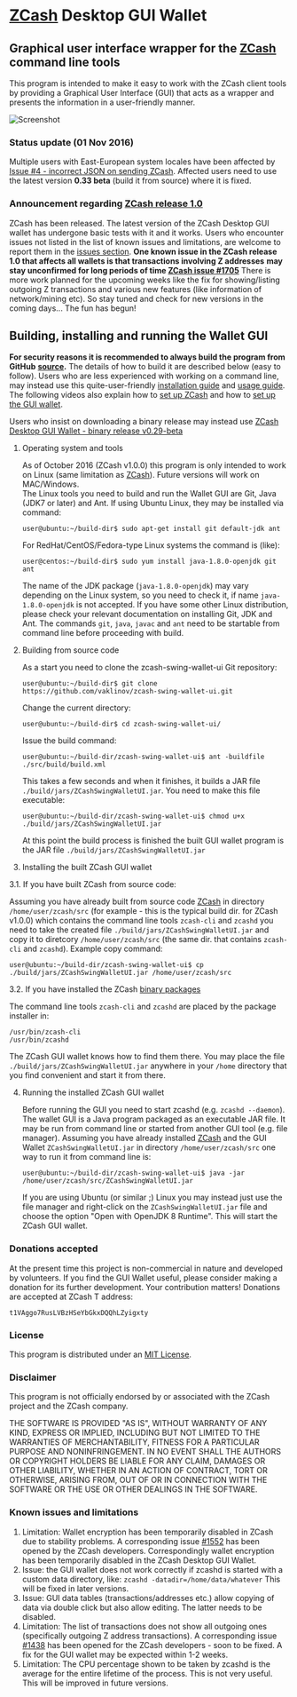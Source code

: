 # [ZCash](https://z.cash/) Desktop GUI Wallet

## Graphical user interface wrapper for the [ZCash](https://z.cash/) command line tools

This program is intended to make it easy to work with the ZCash client tools
by providing a Graphical User Interface (GUI) that acts as a wrapper and 
presents the information in a user-friendly manner.

![Screenshot](https://github.com/vaklinov/zcash-swing-wallet-ui/raw/master/docs/ZCashWallet.png "Main Window")

### Status update (01 Nov 2016)
Multiple users with East-European system locales have been affected
by [Issue #4 - incorrect JSON on sending ZCash](https://github.com/vaklinov/zcash-swing-wallet-ui/issues/4). Affected
users need to use the latest version **0.33 beta** (build it from source) where it is fixed.

### Announcement regarding [ZCash release 1.0](https://github.com/zcash/zcash/releases/tag/v1.0.0)
ZCash has been released. The latest version of the ZCash Desktop GUI wallet has undergone basic tests with it
and it works. Users who encounter issues not listed in the list of known issues and limitations, are welcome to
report them in the [issues section](https://github.com/vaklinov/zcash-swing-wallet-ui/issues).
**One known issue in the ZCash release 1.0 that affects all wallets is that transactions involving Z addresses**
**may stay unconfirmed for long periods of time [ZCash issue #1705](https://github.com/zcash/zcash/issues/1705)**
There is more work planned for the upcoming weeks like the fix for showing/listing outgoing Z transactions and 
various new features (like information of network/mining etc). So stay tuned and check for new versions 
in the coming days... The fun has begun!

## Building, installing and running the Wallet GUI

**For security reasons it is recommended to always build the program from GitHub**
**[source](https://github.com/vaklinov/zcash-swing-wallet-ui/archive/master.zip).**
The details of how to build it are described below (easy to follow).
Users who are less experienced with working on a command line, may instead use this 
quite-user-friendly [installation guide](https://www.cryptocompare.com/wallets/guides/how-to-install-the-zcash-gui-wallet) 
and [usage guide](https://www.cryptocompare.com/wallets/guides/how-to-use-the-zcash-gui-wallet).
The following videos also explain how to [set up ZCash](https://www.youtube.com/watch?v=9-P7IHC7d-o) and 
how to [set up the GUI wallet](https://www.youtube.com/watch?v=IDifG4h1bgE).

Users who insist on downloading a binary release may instead use 
[ZCash Desktop GUI Wallet - binary release v0.29-beta](https://github.com/vaklinov/zcash-swing-wallet-ui/blob/master/docs/Release_0.29-beta.md)


1. Operating system and tools

   As of October 2016 (ZCash v1.0.0) this program is only intended to work on Linux 
   (same limitation as [ZCash](https://z.cash/)). Future versions will work on MAC/Windows.  
   The Linux tools you need to build and run 
   the Wallet GUI are Git, Java (JDK7 or later) and Ant. If using Ubuntu Linux, they may be 
   installed via command: 
   ```
   user@ubuntu:~/build-dir$ sudo apt-get install git default-jdk ant
   ``` 
   For RedHat/CentOS/Fedora-type Linux systems the command is (like):
   ```
   user@centos:~/build-dir$ sudo yum install java-1.8.0-openjdk git ant 
   ```
   The name of the JDK package (`java-1.8.0-openjdk`) may vary depending on the Linux system, so you need to
   check it, if name `java-1.8.0-openjdk` is not accepted.
   If you have some other Linux distribution, please check your relevant documentation on installing Git, 
   JDK and Ant. The commands `git`, `java`, `javac` and `ant` need to be startable from command line 
   before proceeding with build.

2. Building from source code

   As a start you need to clone the zcash-swing-wallet-ui Git repository:
   ```
   user@ubuntu:~/build-dir$ git clone https://github.com/vaklinov/zcash-swing-wallet-ui.git
   ```
   Change the current directory:
   ```
   user@ubuntu:~/build-dir$ cd zcash-swing-wallet-ui/
   ```
   Issue the build command:
   ```
   user@ubuntu:~/build-dir/zcash-swing-wallet-ui$ ant -buildfile ./src/build/build.xml
   ```
   This takes a few seconds and when it finishes, it builds a JAR file `./build/jars/ZCashSwingWalletUI.jar`. 
   You need to make this file executable:
   ```
   user@ubuntu:~/build-dir/zcash-swing-wallet-ui$ chmod u+x ./build/jars/ZCashSwingWalletUI.jar
   ```
   At this point the build process is finished the built GUI wallet program is the JAR 
   file `./build/jars/ZCashSwingWalletUI.jar`

3. Installing the built ZCash GUI wallet

  3.1. If you have built ZCash from source code:

   Assuming you have already built from source code [ZCash](https://z.cash/) in directory `/home/user/zcash/src` (for 
   example - this is the typical build dir. for ZCash v1.0.0) which contains the command line tools `zcash-cli` 
   and `zcashd` you need to take the created file `./build/jars/ZCashSwingWalletUI.jar` and copy it 
   to diretcory `/home/user/zcash/src` (the same dir. that contains `zcash-cli` and `zcashd`). Example copy command:
   ```
   user@ubuntu:~/build-dir/zcash-swing-wallet-ui$ cp ./build/jars/ZCashSwingWalletUI.jar /home/user/zcash/src    
   ```
   
  3.2. If you have installed the ZCash [binary packages](https://github.com/zcash/zcash/wiki/Debian-binary-packages)

   The command line tools `zcash-cli` and `zcashd` are placed by the package installer in:
   ```
   /usr/bin/zcash-cli
   /usr/bin/zcashd
   ```
   The ZCash GUI wallet knows how to find them there. You may place the file  `./build/jars/ZCashSwingWalletUI.jar`
   anywhere in your `/home` directory that you find convenient and start it from there.

4. Running the installed ZCash GUI wallet

   Before running the GUI you need to start zcashd (e.g. `zcashd --daemon`). The wallet GUI is a Java program packaged 
   as an executable JAR file. It may be run from command line or started from another GUI tool (e.g. file manager). 
   Assuming you have already installed [ZCash](https://z.cash/) and the GUI Wallet `ZCashSwingWalletUI.jar` in 
   directory `/home/user/zcash/src` one way to run it from command line is:
   ```
   user@ubuntu:~/build-dir/zcash-swing-wallet-ui$ java -jar /home/user/zcash/src/ZCashSwingWalletUI.jar
   ```
   If you are using Ubuntu (or similar ;) Linux you may instead just use the file manager and 
   right-click on the `ZCashSwingWalletUI.jar` file and choose the option "Open with OpenJDK 8 Runtime". 
   This will start the ZCash GUI wallet.

### Donations accepted
At the present time this project is non-commercial in nature and developed by volunteers. If you find the GUI
Wallet useful, please consider making a donation for its further development. Your contribution matters! Donations 
are accepted at ZCash T address:
```
t1VAggo7RusLVBzHSeYbGkxDQQhLZyigxty
```

### License
This program is distributed under an [MIT License](https://github.com/vaklinov/zcash-swing-wallet-ui/raw/master/LICENSE).

### Disclaimer
This program is not officially endorsed by or associated with the ZCash project and the ZCash company.

THE SOFTWARE IS PROVIDED "AS IS", WITHOUT WARRANTY OF ANY KIND, EXPRESS OR
IMPLIED, INCLUDING BUT NOT LIMITED TO THE WARRANTIES OF MERCHANTABILITY,
FITNESS FOR A PARTICULAR PURPOSE AND NONINFRINGEMENT. IN NO EVENT SHALL THE
AUTHORS OR COPYRIGHT HOLDERS BE LIABLE FOR ANY CLAIM, DAMAGES OR OTHER
LIABILITY, WHETHER IN AN ACTION OF CONTRACT, TORT OR OTHERWISE, ARISING FROM,
OUT OF OR IN CONNECTION WITH THE SOFTWARE OR THE USE OR OTHER DEALINGS IN THE
SOFTWARE.

### Known issues and limitations

1. Limitation: Wallet encryption has been temporarily disabled in ZCash due to stability problems. A corresponding issue 
[#1552](https://github.com/zcash/zcash/issues/1552) has been opened by the ZCash developers. Correspondingly
wallet encryption has been temporarily disabled in the ZCash Desktop GUI Wallet.
1. Issue: the GUI wallet does not work correctly if zcashd is started with a custom data directory, like:
`zcashd -datadir=/home/data/whatever` This will be fixed in later versions.
1. Issue: GUI data tables (transactions/addresses etc.) allow copying of data via double click but also allow editing. 
The latter needs to be disabled. 
1. Limitation: The list of transactions does not show all outgoing ones (specifically outgoing Z address 
transactions). A corresponding issue [#1438](https://github.com/zcash/zcash/issues/1438) has been opened 
for the ZCash developers - soon to be fixed. A fix for the GUI wallet may be expected within 1-2 weeks. 
1. Limitation: The CPU percentage shown to be taken by zcashd is the average for the entire lifetime of the process. 
This is not very useful. This will be improved in future versions.
